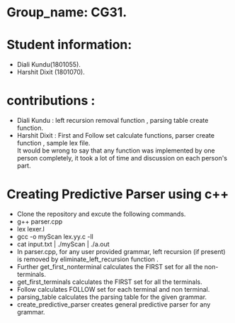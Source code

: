 # Group_name: CG31.
# Student information: 
* Diali Kundu(1801055).
*  Harshit Dixit (1801070).
# contributions : 
* Diali Kundu : left recursion removal function , parsing table create function.
* Harshit Dixit : First and Follow set calculate functions, parser create function , sample lex file.<br>
    It would be wrong to say that any function was implemented by one person completely, it took a lot of time and discussion on each person's part.
# Creating Predictive Parser using c++
* Clone the repository and excute the following commands.
* g++ parser.cpp
* lex lexer.l
* gcc -o myScan lex.yy.c -ll
* cat input.txt | ./myScan | ./a.out
* In parser.cpp, for any user provided grammar, left recursion (if present) is removed by   eliminate_left_recursion function .
* Further get_first_nonterminal calculates the FIRST set for all the non-terminals.
* get_first_terminals calculates the FIRST set for all the terminals.
* Follow calculates FOLLOW set for each terminal and non terminal.
* parsing_table calculates the parsing table for the given grammar.
* create_predictive_parser creates general predictive parser for any grammar.
